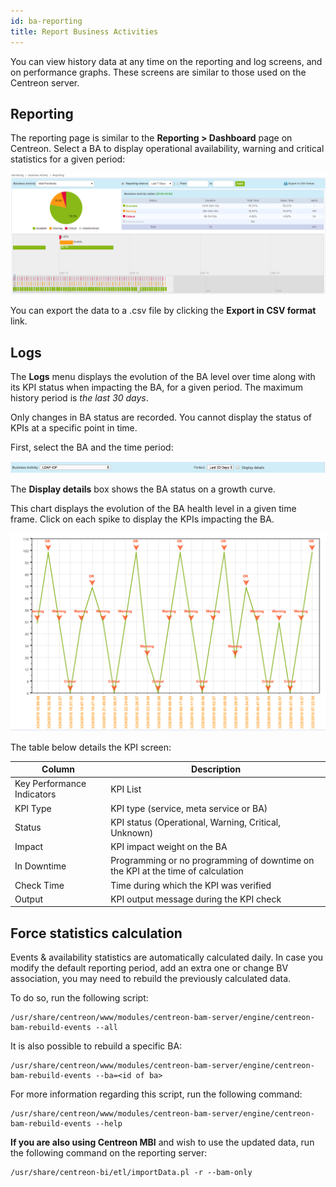 ```yaml
---
id: ba-reporting
title: Report Business Activities
---
```


You can view history data at any time on the 
reporting and log screens, and on performance graphs. These screens are
similar to those used on the Centreon server.

## Reporting

The reporting page is similar to the **Reporting > Dashboard** page on Centreon.
Select a BA to display operational availability, warning and critical
statistics for a given period:

![image](../assets/service-mapping/guide/reporting.png)

You can export the data to a .csv file by clicking the **Export in CSV
format** link.

## Logs

The **Logs** menu displays the evolution of the BA level over time along
with its KPI status when impacting the BA, for a given period. The
maximum history period is *the last 30 days*.

Only changes in BA status are recorded. You cannot display the status of
KPIs at a specific point in time.

First, select the BA and the time period:

![image](../assets/service-mapping/guide/log_param.png)

The **Display details** box shows the BA status on a growth curve.

This chart displays the evolution of the BA health level in a given time
frame. Click on each spike to display the KPIs impacting the BA.

![image](../assets/service-mapping/guide/log_chart.png)

The table below details the KPI screen:

| Column                     | Description                                                                     |
|----------------------------|---------------------------------------------------------------------------------|
| Key Performance Indicators | KPI List                                                                        |
| KPI Type                   | KPI type (service, meta service or BA)                                          |
| Status                     | KPI status (Operational, Warning, Critical, Unknown)                            |
| Impact                     | KPI impact weight on the BA                                                     |
| In Downtime                | Programming or no programming of downtime on the KPI at the time of calculation |
| Check Time                 | Time during which the KPI was verified                                          |
| Output                     | KPI output message during the KPI check                                         |

## Force statistics calculation

Events & availability statistics are automatically calculated daily. In
case you modify the default reporting period, add an extra one or change
BV association, you may need to rebuild the previously calculated data.

To do so, run the following script:

``` shell
/usr/share/centreon/www/modules/centreon-bam-server/engine/centreon-bam-rebuild-events --all
```

It is also possible to rebuild a specific BA:

``` shell
/usr/share/centreon/www/modules/centreon-bam-server/engine/centreon-bam-rebuild-events --ba=<id of ba>
```

For more information regarding this script, run the following command:

``` shell
/usr/share/centreon/www/modules/centreon-bam-server/engine/centreon-bam-rebuild-events --help
```

**If you are also using Centreon MBI** and wish to use the updated data, run
the following command on the reporting server:

``` shell
/usr/share/centreon-bi/etl/importData.pl -r --bam-only
```
